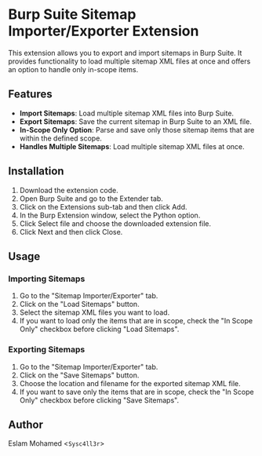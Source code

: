# Burp Suite Sitemap Importer/Exporter Extension

This extension allows you to export and import sitemaps in Burp Suite. It provides functionality to load multiple sitemap XML files at once and offers an option to handle only in-scope items.

## Features

- **Import Sitemaps**: Load multiple sitemap XML files into Burp Suite.
- **Export Sitemaps**: Save the current sitemap in Burp Suite to an XML file.
- **In-Scope Only Option**: Parse and save only those sitemap items that are within the defined scope.
- **Handles Multiple Sitemaps**: Load multiple sitemap XML files at once.

## Installation

1. Download the extension code.
2. Open Burp Suite and go to the Extender tab.
3. Click on the Extensions sub-tab and then click Add.
4. In the Burp Extension window, select the Python option.
5. Click Select file and choose the downloaded extension file.
6. Click Next and then click Close.

## Usage

### Importing Sitemaps

1. Go to the "Sitemap Importer/Exporter" tab.
2. Click on the "Load Sitemaps" button.
3. Select the sitemap XML files you want to load.
4. If you want to load only the items that are in scope, check the "In Scope Only" checkbox before clicking "Load Sitemaps".

### Exporting Sitemaps

1. Go to the "Sitemap Importer/Exporter" tab.
2. Click on the "Save Sitemaps" button.
3. Choose the location and filename for the exported sitemap XML file.
4. If you want to save only the items that are in scope, check the "In Scope Only" checkbox before clicking "Save Sitemaps".

## Author 
Eslam Mohamed \<`Sysc4ll3r`\>
